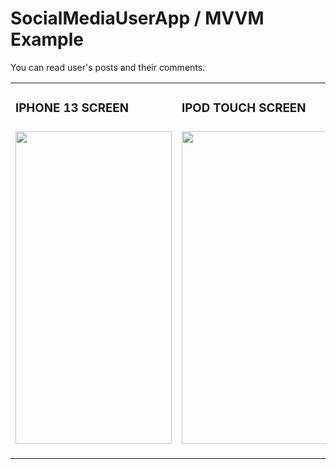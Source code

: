 # SocialMediaUserApp / MVVM Example
 You can read user's posts and their comments.

<table>
      <tr>
         <td>
          <h3> IPHONE 13 SCREEN <h3>
          <img src="https://github.com/yumarcik/SocialMediaUserApp/blob/main/UserPostApp/postAppIphone13.gif" width="250" height="500"/>
       </td>
         <td>
          <h3> IPOD TOUCH SCREEN <h3>
          <img src="https://github.com/yumarcik/SocialMediaUserApp/blob/main/UserPostApp/postAppIpodTouch.gif" width="250" height="500"/>
           </td>
      </tr>
</table>
 
